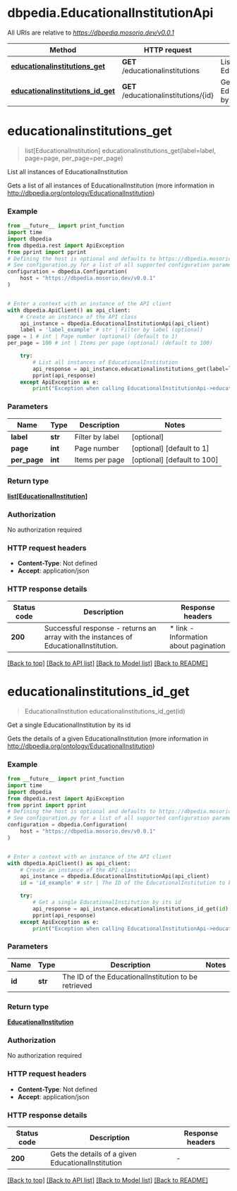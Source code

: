 # dbpedia.EducationalInstitutionApi

All URIs are relative to *https://dbpedia.mosorio.dev/v0.0.1*

Method | HTTP request | Description
------------- | ------------- | -------------
[**educationalinstitutions_get**](EducationalInstitutionApi.md#educationalinstitutions_get) | **GET** /educationalinstitutions | List all instances of EducationalInstitution
[**educationalinstitutions_id_get**](EducationalInstitutionApi.md#educationalinstitutions_id_get) | **GET** /educationalinstitutions/{id} | Get a single EducationalInstitution by its id


# **educationalinstitutions_get**
> list[EducationalInstitution] educationalinstitutions_get(label=label, page=page, per_page=per_page)

List all instances of EducationalInstitution

Gets a list of all instances of EducationalInstitution (more information in http://dbpedia.org/ontology/EducationalInstitution)

### Example

```python
from __future__ import print_function
import time
import dbpedia
from dbpedia.rest import ApiException
from pprint import pprint
# Defining the host is optional and defaults to https://dbpedia.mosorio.dev/v0.0.1
# See configuration.py for a list of all supported configuration parameters.
configuration = dbpedia.Configuration(
    host = "https://dbpedia.mosorio.dev/v0.0.1"
)


# Enter a context with an instance of the API client
with dbpedia.ApiClient() as api_client:
    # Create an instance of the API class
    api_instance = dbpedia.EducationalInstitutionApi(api_client)
    label = 'label_example' # str | Filter by label (optional)
page = 1 # int | Page number (optional) (default to 1)
per_page = 100 # int | Items per page (optional) (default to 100)

    try:
        # List all instances of EducationalInstitution
        api_response = api_instance.educationalinstitutions_get(label=label, page=page, per_page=per_page)
        pprint(api_response)
    except ApiException as e:
        print("Exception when calling EducationalInstitutionApi->educationalinstitutions_get: %s\n" % e)
```

### Parameters

Name | Type | Description  | Notes
------------- | ------------- | ------------- | -------------
 **label** | **str**| Filter by label | [optional] 
 **page** | **int**| Page number | [optional] [default to 1]
 **per_page** | **int**| Items per page | [optional] [default to 100]

### Return type

[**list[EducationalInstitution]**](EducationalInstitution.md)

### Authorization

No authorization required

### HTTP request headers

 - **Content-Type**: Not defined
 - **Accept**: application/json

### HTTP response details
| Status code | Description | Response headers |
|-------------|-------------|------------------|
**200** | Successful response - returns an array with the instances of EducationalInstitution. |  * link - Information about pagination <br>  |

[[Back to top]](#) [[Back to API list]](../README.md#documentation-for-api-endpoints) [[Back to Model list]](../README.md#documentation-for-models) [[Back to README]](../README.md)

# **educationalinstitutions_id_get**
> EducationalInstitution educationalinstitutions_id_get(id)

Get a single EducationalInstitution by its id

Gets the details of a given EducationalInstitution (more information in http://dbpedia.org/ontology/EducationalInstitution)

### Example

```python
from __future__ import print_function
import time
import dbpedia
from dbpedia.rest import ApiException
from pprint import pprint
# Defining the host is optional and defaults to https://dbpedia.mosorio.dev/v0.0.1
# See configuration.py for a list of all supported configuration parameters.
configuration = dbpedia.Configuration(
    host = "https://dbpedia.mosorio.dev/v0.0.1"
)


# Enter a context with an instance of the API client
with dbpedia.ApiClient() as api_client:
    # Create an instance of the API class
    api_instance = dbpedia.EducationalInstitutionApi(api_client)
    id = 'id_example' # str | The ID of the EducationalInstitution to be retrieved

    try:
        # Get a single EducationalInstitution by its id
        api_response = api_instance.educationalinstitutions_id_get(id)
        pprint(api_response)
    except ApiException as e:
        print("Exception when calling EducationalInstitutionApi->educationalinstitutions_id_get: %s\n" % e)
```

### Parameters

Name | Type | Description  | Notes
------------- | ------------- | ------------- | -------------
 **id** | **str**| The ID of the EducationalInstitution to be retrieved | 

### Return type

[**EducationalInstitution**](EducationalInstitution.md)

### Authorization

No authorization required

### HTTP request headers

 - **Content-Type**: Not defined
 - **Accept**: application/json

### HTTP response details
| Status code | Description | Response headers |
|-------------|-------------|------------------|
**200** | Gets the details of a given EducationalInstitution |  -  |

[[Back to top]](#) [[Back to API list]](../README.md#documentation-for-api-endpoints) [[Back to Model list]](../README.md#documentation-for-models) [[Back to README]](../README.md)

